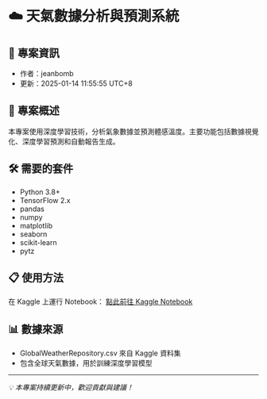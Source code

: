 # ☁️ 天氣數據分析與預測系統 

## 📌 專案資訊
- 作者：jeanbomb
- 更新：2025-01-14 11:55:55 UTC+8

## 🎯 專案概述
本專案使用深度學習技術，分析氣象數據並預測體感溫度。主要功能包括數據視覺化、深度學習預測和自動報告生成。

## 🛠️ 需要的套件
- Python 3.8+
- TensorFlow 2.x
- pandas
- numpy
- matplotlib
- seaborn
- scikit-learn
- pytz

## 📋 使用方法
在 Kaggle 上運行 Notebook：
[點此前往 Kaggle Notebook](https://www.kaggle.com/code/game1g/weather2)

## 📊 數據來源
- GlobalWeatherRepository.csv 來自 Kaggle 資料集
- 包含全球天氣數據，用於訓練深度學習模型

---
*💡 本專案持續更新中，歡迎貢獻與建議！*
